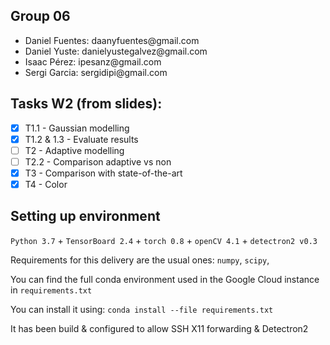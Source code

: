 ## Group 06
<ul>
  <li>Daniel Fuentes: daanyfuentes@gmail.com </li>
  <li>Daniel Yuste: danielyustegalvez@gmail.com </li>
  <li>Isaac Pérez: ipesanz@gmail.com </li>
  <li>Sergi Garcia: sergidipi@gmail.com </li>
</ul>


## Tasks W2 (from slides):

- [x] T1.1 - Gaussian modelling
- [x] T1.2 & 1.3 - Evaluate results
- [ ] T2   - Adaptive modelling
- [ ] T2.2 - Comparison adaptive vs non
- [x] T3   - Comparison with state-of-the-art 
- [x] T4   - Color

## Setting up environment

`Python 3.7` + `TensorBoard 2.4` + `torch 0.8` + `openCV 4.1` + `detectron2 v0.3`

Requirements for this delivery are the usual ones: `numpy`, `scipy`, 

You can find the full conda environment used in the Google Cloud instance in `requirements.txt`

You can install it using: `conda install --file requirements.txt`

It has been build & configured to allow SSH X11 forwarding & Detectron2
